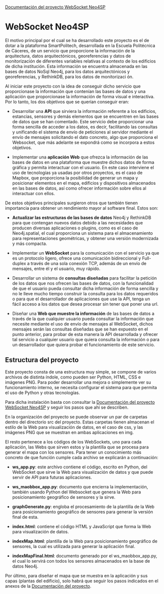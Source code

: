 [Documentación del proyecto WebSocket Neo4SP](https://drive.google.com/file/d/1sjUN3qvvmZtI6IyLHmxn5ABBPIjVHy87/view?usp=sharing)

# WebSocket Neo4SP

El motivo principal por el cual se ha desarrollado este proyecto es el de dotar a
la plataforma SmartPolitech, desarrollada en la Escuela Politécnica de Cáceres, de
un servicio que proporcione la información de la arquitectura, datos arquitectónicos,
georeferencias y datos de monitorización de diferentes variables relativas al contexto
de los edificios de dicha institución.
Esta información se encuentra almacenada en las bases de datos NoSql Neo4j,
para los datos arquitectónicos y georeferencias, y RethinkDB, para los datos de monitorizaci
ón.

  Al iniciar este proyecto con la idea de conseguir dicho servicio que proporcionase
la información que contenían las bases de datos y una aplicación que proporcionase
la información de forma visual e interactiva. Por lo tanto, los dos objetivos que se
querían conseguir eran:

  * Desarrollar una **API** que sirviera la información referente a los edificios, estancias,
  sensores y demás elementos que se encuentren en las bases de datos que se
  han comentado. Este servicio debe proporcionar una forma sencilla de acceder
  a los datos, es decir, facilitando las consultas y unificando el sistema de envío
  de peticiones al servidor mediante el envío de mensajes solicitando el dato concreto,
  algo que proporciona el Websocket, que más adelante se expondrá como
  se incorpora a estos objetivos.

  * Implementar una **aplicación Web** que ofrezca la información de las bases de
  datos en una plataforma que muestre dichos datos de forma gráfica y permita
  interactuar con el usuario. En este caso interviene el uso de tecnologías ya
  usadas por otros proyectos, es el caso de Mapbox, que proporciona la posibilidad
  de generar un mapa y posicionar elementos en el mapa, edificios y dispositivos
  almacenados en las bases de datos, así como ofrecer información sobre ellos al
  interactuar con ellos.

  De estos objetivos principales surgieron otros que también tienen importancia
para obtener un rendimiento mayor al software final. Estos son:

  * **Actualizar las estructuras de las bases de datos** Neo4j y RethinkDB para
  que contengan nuevos datos debido a las necesidades que producen diversas
  aplicaciones o plugins, como es el caso de Neo4j.spatial, el cual proporciona un
  sistema para el almacenamiento para representaciones geométricas, y obtener
  una versión modernizada y más compacta.

  * Implementar un **WebSocket** para la comunicación con el servicio ya que es un
  protocolo ligero, ofrece una comunicación bidireccional y Full-duplex a través
  de una sola conexión TCP, además de un envío de mensajes, entre él y el
  usuario, muy rápido.

  * Desarrollar un sistema de **consultas diseñadas** para facilitar la petición de
  los datos que nos ofrecen las bases de datos, con la funcionalidad de que el usuario
  pueda consultar dicha información de forma sencilla y no le lleve mucho tiempo
  construir la consulta para los datos requeridos o para que el desarrollador de
  aplicaciones que use la API, tenga un fácil acceso a los datos que desea procesar
  sin tener que poner una url.

  * Diseñar una **Web que muestre la información** de las bases de datos a
  través de la que cualquier usuario pueda consultar la información que necesite
  mediante el uso de envío de mensajes al WebSocket, dichos mensajes serán las
  consultas diseñadas que se han expuesto en el punto anterior, para probar de
  esta manera la API desarrollada y ofrecer tal servicio a cualquier usuario que
  quiera consulta la información o para un desarrollador que quiera probar el
  funcionamiento de este servicio.
  
## Estructura del proyecto
  
Este proyecto consta de una estructura muy simple, se compone de varios archivos
de distinta índole, como pueden ser Python, HTML, CSS e imágenes PNG.
Para poder desarrollar una mejora o simplemente ver su funcionamiento interno,
se necesita configurar el sistema para que permita el uso de Python y otras tecnologías. 

Para dicha instalación basta con consultar la [Documentación del proyecto WebSocket Neo4SP](https://drive.google.com/file/d/1sjUN3qvvmZtI6IyLHmxn5ABBPIjVHy87/view?usp=sharing) y 
seguir los pasos que ahí se describen.

En la organización del proyecto se puede observar un par de carpetas dentro del 
directorio src del proyecto. Estas carpetas tienen almacenan el estilo de la Web para
visualización de datos, en el caso de css, y las imágenes PNG que se muestran en ambas
aplicaciones en img.

El resto pertenece a los códigos de los WebSockets, uno para cada aplicación,
las Webs que sirven estos y la plantilla que se procesa para generar el mapa con
los sensores. Para tener un conocimiento más concreto de que función cumple cada
archivo se explicarán a continuación:

  * **ws_app.py**: este archivo contiene el código, escrito en Python, del WebSocket
  que sirve la Web para visualización de datos y que puede servir de API para
  futuras aplicaciones.
  
  * **ws_maobbox_app.py**: documento que encierra la implementación, también
  usando Python del Websocket que genera la Web para posicionamiento geográfico 
  de sensores y la sirve.
  
  * **graphGenerate.py**: engloba el procesamiento de la plantilla de la Web para
  posicionamiento geográfico de sensores para generar la versión final de esta.

  * **index.html**: contiene el código HTML y JavaScript que forma la Web para
  visualización de datos.
  
  * **indexMap.html**: plantilla de la Web para posicionamiento geográfico de sensores,
  la cual es utilizada para generar la aplicación final.
  
  * **indexMapFinal.html**: documento generado por el ws_maobbox_app.py, el
  cual lo servirá con todos los sensores almacenados en la base de datos Neo4j.
 
Por último, para diseñar el mapa que se muestra en la aplicación y sus capas
(plantas del edificio), solo habrá que seguir los pasos indicados en el anexos de la
[Documentación del proyecto](https://drive.google.com/file/d/1sjUN3qvvmZtI6IyLHmxn5ABBPIjVHy87/view?usp=sharing).
